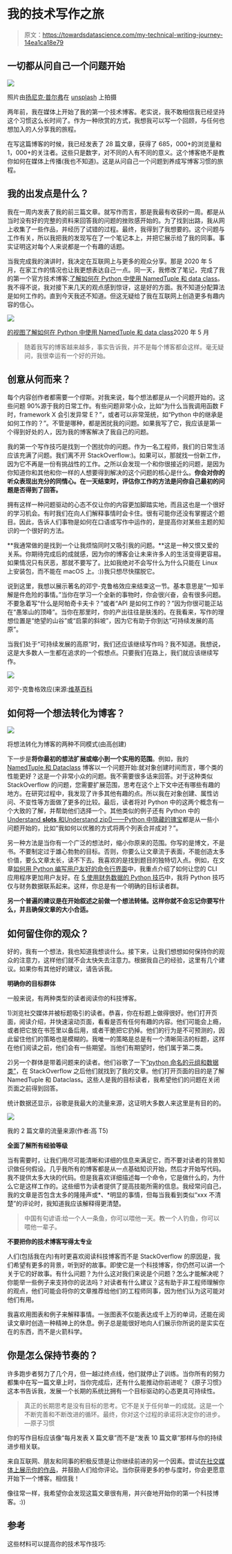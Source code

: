 # 我的技术写作之旅

> 原文：<https://towardsdatascience.com/my-technical-writing-journey-14ea1ca18e79>

## 一切都从问自己一个问题开始

![](img/d32a6e8e7cca89604c1ebaf086ebfac4.png)

照片由[扬尼克·普尔弗](https://unsplash.com/@yanu)在 [unsplash](https://unsplash.com/) 上拍摄

两年前，我在媒体上开始了我的第一个技术博客。老实说，我不敢相信我已经坚持这个习惯这么长时间了。作为一种欣赏的方式，我想我可以写一个回顾，与任何也想加入的人分享我的旅程。

在写这篇博客的时候，我已经发表了 28 篇文章，获得了 685，000+的浏览量和 1，000+的关注者。这些只是数字，对不同的人有不同的意义。这个博客绝不是教你如何在媒体上传播(我也不知道)。这是从问自己一个问题到养成写博客习惯的旅程。

## 我的出发点是什么？

我在一周内发表了我的前三篇文章。就写作而言，那是我最有收获的一周。都是从当时没有好的完整的资料来回答我的问题的挫败感开始的。为了找到出路，我从网上收集了一些作品，并经历了试错的过程。最终，我得到了我想要的。这个问题与工作有关，所以我把我的发现写在了一个笔记本上，并把它展示给了我的同事。事实证明这对每个人来说都是一个有趣的话题。

当我完成我的演讲时，我决定在互联网上与更多的观众分享。那是 2020 年 5 月，在家工作的情况也让我更想表达自己一点。同一天，我修改了笔记，完成了我的第一个官方技术博客:[了解如何在 Python 中使用 NamedTuple 和 data class](https://medium.com/p/e82e535c3691?source=post_stats_page-------------------------------------)。我不得不说，我对接下来几天的观点感到惊讶，这是好的方面。我不知道分配算法是如何工作的。直到今天我还不知道。但这无疑给了我在互联网上创造更多有趣内容的信心。

![](img/f1e09f0c697fa34cd905f7c5ca8a1d88.png)

[的视图了解如何在 Python 中使用 NamedTuple 和 data class](https://medium.com/p/e82e535c3691?source=post_stats_page-------------------------------------)2020 年 5 月

> 随着我写的博客越来越多，事实告诉我，并不是每个博客都会这样。毫无疑问，我很幸运有一个好的开始。

## 创意从何而来？

每个内容创作者都需要一个缪斯。对我来说，每个想法都是从一个问题开始的。这些问题 90%源于我的日常工作。有些问题非常小众，比如“为什么当我调用函数 F 时，framework X 会引发异常 E？”，或者可以非常笼统，如“Python 中的继承是如何工作的？”。不管是哪种，都是困扰我的问题。如果我写了它，我应该是第一个得到好处的人，因为我的博客解决了我自己的问题。

我的第一个写作技巧是找到一个困扰你的问题。作为一名工程师，我们的日常生活应该充满了问题。我们离不开 StackOverflow:)。如果可以，那就找一份新工作，因为它不再是一份有挑战性的工作。之所以会发现一个和你很接近的问题，是因为你知道你和其他和你一样的人想要得到解决的这个问题的核心是什么。**你会对你的听众表现出充分的同情心。在一天结束时，评估你工作的方法是问你自己最初的问题是否得到了回答。**

拥有这样一种问题驱动的心态不仅让你的内容更加脚踏实地，而且这也是一个很好的学习机会。有时我们在向人们解释事情时会卡住。很有可能你还没有掌握这个题目。因此，告诉人们事物是如何在口语或写作中运作的，是提高你对某些主题的知识的一个很好的方法。

**我通常做的是找到一个让我烦恼同时又吸引我的问题。**这是一种又恨又爱的关系。你期待完成后的成就感，因为你的博客会让未来许多人的生活变得更容易。如果情况只有厌恶，那就不要写了。比如我绝对不会写什么为什么只能在 Linux 上安装包，而不能在 macOS 上。:))我只想尽快摆脱它。

说到这里，我想以展示著名的邓宁-克鲁格效应来结束这一节。基本意思是“一知半解是件危险的事情。”当你在学习一个全新的事物时，你会很兴奋，会有很多问题。不要急着写“什么是阿帕奇卡夫卡？”或者“API 是如何工作的？”因为你很可能正站在“愚笨山的顶峰”。当你在那里时，你的产出往往是肤浅的。在我看来，写作的理想位置是“绝望的山谷”或“启蒙的斜坡”，因为它有助于你到达“可持续发展的高原”。

当我们处于“可持续发展的高原”时，我们还应该继续写作吗？我不知道。我想说，这是大多数人一生都在追求的一个假想点。只要我们在路上，我们就应该继续写作。

![](img/e0f272ae0f6fcef627473b9056f7565d.png)

邓宁-克鲁格效应(来源:[维基百科](https://en.m.wikipedia.org/wiki/File:Dunning%E2%80%93Kruger_Effect_01.svg)

## 如何将一个想法转化为博客？

![](img/723a6b99f74915564c8607d178117bc3.png)

将想法转化为博客的两种不同模式(由高创建)

下一步是**将你最初的想法扩展或缩小到一个实用的范围**。例如，我的 [NamedTuple 和 Dataclass](/understand-how-to-use-namedtuple-and-dataclass-in-python-e82e535c3691) 博客以一个问题开始:就对象创建时间而言，哪个类的性能更好？这是一个非常小众的问题。我不需要很多话来回答。对于这种类似 StackOverflow 的问题，您需要扩展范围，思考在这个上下文中还有哪些有趣的地方。在研究过程中，我发现了许多其他有趣的点。所以我在对象创建、属性访问、不变性等方面做了更多的比较。最后，读者将对 Python 中的这两个概念有一个大致的了解，并帮助他们选择一个。其他类似的例子还有 Python 中的 [Understand __slots__ 和](/understand-slots-in-python-e3081ef5196d)[Understand zip()——Python 中隐藏的瑰宝](/understand-zip-a-hidden-gem-in-python-9488a255f45d)都是从一些小问题开始的，比如“我如何以优雅的方式将两个列表合并成对？”。

另一种方法是当你有一个广泛的想法时，缩小你原来的范围。你写的是博文，不是书。不要制定过于雄心勃勃的目标。否则，你要么让文章流于表面，不能创造太多价值，要么文章太长，读不下去。我喜欢的是找到题目的独特切入点。例如，在文章[如何用 Python 编写用户友好的命令行界面](/how-to-write-user-friendly-command-line-interfaces-in-python-cc3a6444af8e)中，我重点介绍了如何让您的 CLI 应用程序更加用户友好。在 [5 使用财务数据的 Python 技巧](/5-python-tips-to-work-with-financial-data-8907e17a7c91)中，我将 Python 技巧仅与财务数据联系起来。这样，你总是有一个明确的目标读者群。

**另一个普遍的建议是在开始叙述之前做一个想法转储。这样你就不会忘记你要写什么，并且确保文章的大小合适。**

## 如何留住你的观众？

好的，我有一个想法，我也知道我想谈什么。接下来，让我们想想如何保持你的观众的注意力，这样他们就不会太快失去注意力。根据我自己的经验，这里有几个建议。如果你有其他好的建议，请告诉我。

**明确你的目标群体**

一般来说，有两种类型的读者阅读你的科技博客。

1)浏览社交媒体并被标题吸引的读者。恭喜，你在标题上做得很好。他们打开页面，阅读介绍，并快速滚动页面，看看是否有任何有趣的内容。他们可能会上瘾，或者把它放在书签里以备后用，或者干脆把它扔掉。他们的行为是不可预测的，因此留住他们的策略也是模糊的。我唯一的策略是总是有一个清晰简洁的标题，这样在他们阅读之前，他们会有一些期望。当他们有期望时，他们属于第二类。

2)另一个群体是带着问题来的读者。他们谷歌了一下[“python 命名的元组和数据类”](https://www.google.com/search?q=python+namedtuple+and+dataclass&oq=python+namedtuple+and+dataclass&aqs=chrome..69i57j0i22i30l2j0i390l3.5689j0j9&sourceid=chrome&ie=UTF-8)，在 StackOverflow 之后他们就找到了我的文章。他们打开页面的目的是了解 NamedTuple 和 Dataclass。这些人是我的目标读者，我希望他们的问题在关闭页面之前得到回答。

统计数据还显示，谷歌是我最大的流量来源，这证明大多数人来这里是有目的的。

![](img/ff76d61b76b71958901ee0d15afa8e4d.png)

我的 2 篇文章的流量来源(作者:高 T5)

**全面了解所有经验等级**

当有需要时，让我们用尽可能清晰和详细的信息来满足它，而不要对读者的背景知识做任何假设。几乎我所有的博客都是从一点基础知识开始，然后才开始写代码。我不提供太多大块的代码。但是我喜欢详细描述每一个命令，它是做什么的，为什么它是这样工作的。这些细节为读者提供了提高技能所需的信息。我经常问自己，我的文章是否包含太多的隆隆声或*、*明显的事情，但每当我看到类似“xxx 不清楚”的评论时，我知道我应该解释得更清楚。

> 中国有句谚语:给一个人一条鱼，你可以喂他一天。教一个人钓鱼，你可以喂他一辈子。

**不要把你的技术博客写得太专业**

人们(包括我在内)有时更喜欢阅读科技博客而不是 StackOverflow 的原因是，我们希望有更多的背景，听到好的故事。即使它是一个科技博客，你仍然可以讲一个关于它的好故事。有什么问题？为什么这对我们来说是个问题？怎么才能解决呢？你能举一些例子来支持你的说法吗？对读者有什么建议？这有助于非工程师理解你的观点，他们可能会将你的文章推荐给他们的工程师同事，因为他们认为这可能对他们有用。

我喜欢用图表和例子来解释事情。一张图表不仅能表达成千上万的单词，还能在阅读文章时创造一种精神上的休息。例子总是能很好地向人们展示你所说的是实实在在的东西，而不是火箭科学。

## 你是怎么保持节奏的？

许多跑步者努力了几个月，但一越过终点线，他们就停止了训练。当你所有的努力都集中在写一篇文章上时，当你完成后，还有什么能推动你前进呢？《原子习惯》这本书告诉我，发展一个长期的系统比拥有一个目标驱动的心态更具可持续性。

> 真正的长期思考是没有目标的思考。它不是关于任何单一的成就。这是一个不断完善和不断改进的循环。最终，你对这个过程的承诺将决定你的进步。—原子习惯

你的写作目标应该像“每月发表 X 篇文章”而不是“发表 10 篇文章”那样与你的持续进步相关联。

来自互联网、朋友和同事的积极反馈是让你继续前进的另一个因素。尝试[在社交媒体上展示你的作品](https://www.amazon.com/Show-Your-Work-Austin-Kleon/dp/076117897X)，并鼓励人们给你评论。当你获得更多的参与度时，你会更愿意开始下一个博客。相信我！

像往常一样，我希望你会发现这篇文章很有用，并兴奋地开始你的第一个科技博客。:))

## 参考

这些材料可以提高你的技术写作技巧:

[](https://www.digitalocean.com/community/tutorials/digitalocean-s-technical-writing-guidelines)  [](https://developers.google.com/tech-writing) 
